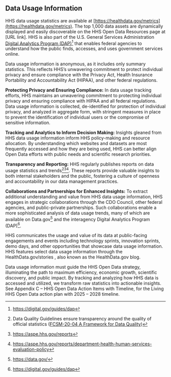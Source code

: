 ## Data Usage Information

HHS data usage statistics are available at [https://healthdata.gov/metrics](https://healthdata.gov/metrics). The top 1,000 data assets are dynamically displayed and easily 
discoverable on the HHS Open Data Resources page at [URL link]. HHS is also part of the U.S. General Services Administration 
[Digital Analytics Program (DAP)](https://digital.gov/guides/dap)[^26] that enables federal agencies to understand how the public finds, accesses, and uses government 
services online.  

Data usage information is anonymous, as it includes only summary statistics. This reflects HHS’s unwavering commitment to protect individual privacy and ensure compliance 
with the Privacy Act, Health Insurance Portability and Accountability Act (HIPAA), and other federal regulations.  

__Protecting Privacy and Ensuring Compliance:__ In data usage tracking efforts, HHS maintains an unwavering commitment to protecting individual privacy and ensuring 
compliance with HIPAA and all federal regulations. Data usage information is collected, de-identified for protection of individual privacy, and analyzed in aggregate form, 
with stringent measures in place to prevent the identification of individual users or the compromise of sensitive information.

__Tracking and Analytics to Inform Decision Making:__ Insights gleaned from HHS data usage information inform HHS policy-making and resource allocation. By understanding 
which websites and datasets are most frequently accessed and how they are being used, HHS can better align Open Data efforts with public needs and scientific research 
priorities.

__Transparency and Reporting:__ HHS regularly publishes reports on data usage statistics and trends[^27][^28][^29]. These reports provide valuable insights to both internal 
stakeholders and the public, fostering a culture of openness and accountability in our data management practices.

__Collaborations and Partnerships for Enhanced Insights:__ To extract additional understanding and value from HHS data usage information, HHS engages in strategic 
collaborations through the CDO Council, other federal agencies, and public-private partnerships. Such collaborations enable a more sophisticated analysis of data usage 
trends, many of which are available on Data.gov[^30] and the interagency Digital Analytics Program (DAP)[^31].

[^26]: https://digital.gov/guides/dap
[^27]: Data Quality Guidelines ensure transparency around the quality of official statistics ([FCSM-20-04 A Framework for Data Quality](https://gcc02.safelinks.protection.outlook.com/?url=https%3A%2F%2Fwww.fcsm.gov%2Fassets%2Ffiles%2Fdocs%2FFCSM.20.04_A_Framework_for_Data_Quality.pdf&data=05%7C02%7Cclaire.german%40hhs.gov%7Cdba1e8d1bf0a4e5fbfd608ddb8c1977a%7Cd58addea50534a808499ba4d944910df%7C0%7C0%7C638869863799804955%7CUnknown%7CTWFpbGZsb3d8eyJFbXB0eU1hcGkiOnRydWUsIlYiOiIwLjAuMDAwMCIsIlAiOiJXaW4zMiIsIkFOIjoiTWFpbCIsIldUIjoyfQ%3D%3D%7C0%7C%7C%7C&sdata=soqmT4Yq%2BzO6CwKh%2BDGGUhoDuDyLg5xtnP29FC2Da%2Fw%3D&reserved=0))
[^28]: https://aspe.hhs.gov/reports
[^29]: https://aspe.hhs.gov/reports/department-health-human-services-evaluation-policy
[^30]: https://data.gov/ 
[^31]: https://digital.gov/guides/dap 

HHS communicates the usage and value of its data at public-facing engagements and events including technology sprints, innovation sprints, demo days, and other opportunities 
that showcase data usage information. HHS features select data usage information through the HealthData.gov/stories , also known as the HealthData.gov blog.  

Data usage information must guide the HHS Open Data strategy, illuminating the path to maximum efficiency, economic growth, scientific discovery, and public impact. By 
tracking and analyzing how HHS data is accessed and utilized, we transform raw statistics into actionable insights. See Appendix C – HHS Open Data Action Items with 
Timeline, for the Living HHS Open Data action plan with 2025 – 2028 timeline.
